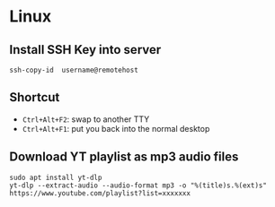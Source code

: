 # Linux

## Install SSH Key into server

```
ssh-copy-id  username@remotehost
```


## Shortcut

- `Ctrl+Alt+F2`: swap to another TTY
- `Ctrl+Alt+F1`: put you back into the normal desktop

## Download YT playlist as mp3 audio files

```
sudo apt install yt-dlp
yt-dlp --extract-audio --audio-format mp3 -o "%(title)s.%(ext)s" https://www.youtube.com/playlist?list=xxxxxxx
```


